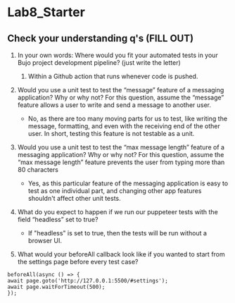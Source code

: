 # Lab8_Starter

## Check your understanding q's (FILL OUT)
1. In your own words: Where would you fit your automated tests in your Bujo project development pipeline? (just write the letter)
    1. Within a Github action that runs whenever code is pushed.

2. Would you use a unit test to test the “message” feature of a messaging application? Why or why not? For this question, assume the “message” feature allows a user to write and send a message to another user.
    - No, as there are too many moving parts for us to test, like writing the message, formatting, and even with the receiving end of the other user. In short, testing this feature is not testable as a unit.

3. Would you use a unit test to test the “max message length” feature of a messaging application? Why or why not? For this question, assume the “max message length” feature prevents the user from typing more than 80 characters
    - Yes, as this particular feature of the messaging application is easy to test as one individual part, and changing other app features shouldn't affect other unit tests.

4. What do you expect to happen if we run our puppeteer tests with the field “headless” set to true?
    - If "headless" is set to true, then the tests will be run without a browser UI.

5. What would your beforeAll callback look like if you wanted to start from the settings page before every test case?
```
beforeAll(async () => {
await page.goto('http://127.0.0.1:5500/#settings');
await page.waitForTimeout(500);
});
```
